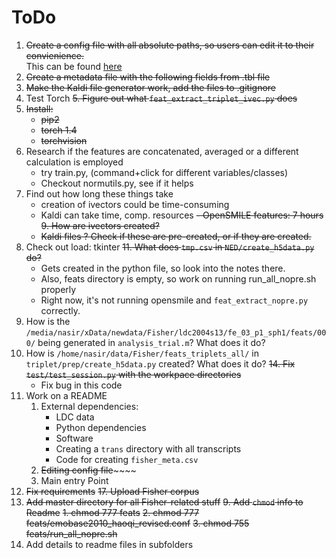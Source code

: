 # ToDo


1. ~~Create a config file with all absolute paths, so users can edit it to their convienience.~~ <br> This can be found [here](https://github.com/clulab/tomcat-speech/blob/master/tomcat_speech/models/parameters/multitask_config.py)
2. ~~Create a metadata file with the following fields from .tbl file~~
3. ~~Make the Kaldi file generator work, add the files to .gitignore~~
4. Test Torch
~~5. Figure out what `feat_extract_triplet_ivec.py` does~~
6. ~~Install:~~
    - ~~pip2~~
    - ~~torch 1.4~~
    - ~~torchvision~~
7. Research if the features are concatenated, averaged or a different calculation is employed
    - try train.py, (command+click for different variables/classes)
    - Checkout normutils.py, see if it helps
8. Find out how long these things take
    - creation of ivectors could be time-consuming
    - Kaldi can take time, comp. resources
    ~~- OpenSMILE features: 7 hours~~
~~9. How are ivectors created?~~ 
   - ~~Kaldi files ? Check if these are pre-created, or if they are created.~~
10. Check out load: tkinter
~~11. What does `tmp.csv` in `NED/create_h5data.py` do?~~
    - Gets created in the python file, so look into the notes there.
    - Also, feats directory is empty, so work on running run_all_nopre.sh properly
    - Right now, it's not running opensmile and `feat_extract_nopre.py` correctly.
12. How is the `/media/nasir/xData/newdata/Fisher/ldc2004s13/fe_03_p1_sph1/feats/000/` being generated in `analysis_trial.m`? What does it do?
13. How is `/home/nasir/data/Fisher/feats_triplets_all/` in `triplet/prep/create_h5data.py` created? What does it do?
~~14. Fix `test/test_session.py` with the workpace directories~~
    - Fix bug in this code
15. Work on a README
    1. External dependencies:
	    - LDC data
	    - Python dependencies
	    - Software
        - Creating a `trans` directory with all transcripts
        - Code for creating `fisher_meta.csv`
    2. ~~Editing config file~~~~~~
    3. Main entry Point
16. ~~Fix requirements~~
~~17. Upload Fisher corpus~~
18. ~~Add master directory for all Fisher-related stuff~~
~~9. Add `chmod` info to Readme~~
    ~~1. chmod 777 feats~~
    ~~2. chmod 777 feats/emobase2010_haoqi_revised.conf~~
    ~~3. chmod 755 feats/run_all_nopre.sh~~
19. Add details to readme files in subfolders
